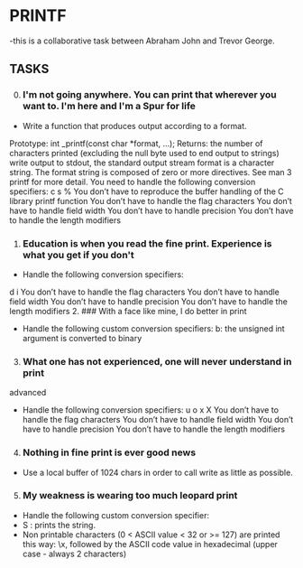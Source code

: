 # **PRINTF**
-this is a collaborative task between Abraham John and Trevor George.
## TASKS
0. ### I'm not going anywhere. You can print that wherever you want to. I'm here and I'm a Spur for life
- Write a function that produces output according to a format.

Prototype: int _printf(const char *format, ...);
Returns: the number of characters printed (excluding the null byte used to end output to strings)
write output to stdout, the standard output stream
format is a character string. The format string is composed of zero or more directives. See man 3 printf for more detail. You need to handle the following conversion specifiers:
c
s
%
You don’t have to reproduce the buffer handling of the C library printf function
You don’t have to handle the flag characters
You don’t have to handle field width
You don’t have to handle precision
You don’t have to handle the length modifiers
1. ### Education is when you read the fine print. Experience is what you get if you don't
- Handle the following conversion specifiers:

d
i
You don’t have to handle the flag characters
You don’t have to handle field width
You don’t have to handle precision
You don’t have to handle the length modifiers
2. ### With a face like mine, I do better in print
- Handle the following custom conversion specifiers:
b: the unsigned int argument is converted to binary
3. ### What one has not experienced, one will never understand in print
advanced
- Handle the following conversion specifiers:
u
o
x
X
You don’t have to handle the flag characters
You don’t have to handle field width
You don’t have to handle precision
You don’t have to handle the length modifiers
4. ### Nothing in fine print is ever good news
- Use a local buffer of 1024 chars in order to call write as little as possible.
5. ### My weakness is wearing too much leopard print
- Handle the following custom conversion specifier:
- S : prints the string.
- Non printable characters (0 < ASCII value < 32 or >= 127) are printed this way: \x, followed by the ASCII code value in hexadecimal (upper case - always 2 characters)

